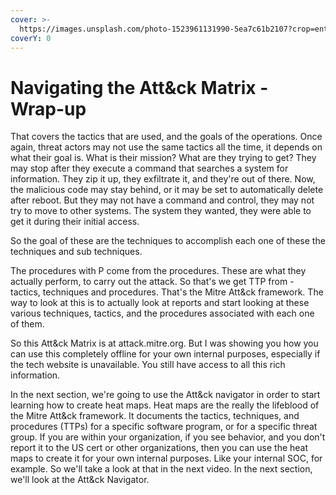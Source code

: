 ```yaml
---
cover: >-
  https://images.unsplash.com/photo-1523961131990-5ea7c61b2107?crop=entropy&cs=srgb&fm=jpg&ixid=MnwxOTcwMjR8MHwxfHNlYXJjaHw2fHx0ZWNofGVufDB8fHx8MTY0NjY4ODE2Ng&ixlib=rb-1.2.1&q=85
coverY: 0
---
```


# Navigating the Att\&ck Matrix - Wrap-up

That covers the tactics that are used, and the goals of the operations. Once again, threat actors may not use the same tactics all the time, it depends on what their goal is. What is their mission? What are they trying to get? They may stop after they execute a command that searches a system for information. They zip it up, they exfiltrate it, and they're out of there. Now, the malicious code may stay behind, or it may be set to automatically delete after reboot. But they may not have a command and control, they may not try to move to other systems. The system they wanted, they were able to get it during their initial access.

So the goal of these are the techniques to accomplish each one of these the techniques and sub techniques.&#x20;

The procedures with P come from the procedures. These are what they actually perform, to carry out the attack. So that's we get TTP from - tactics, techniques and procedures. That's the Mitre Att\&ck framework. The way to look at this is to actually look at reports and start looking at these various techniques, tactics, and the procedures associated with each one of them.&#x20;

So this Att\&ck Matrix is at attack.mitre.org. But I was showing you how you can use this completely offline for your own internal purposes, especially if the tech website is unavailable. You still have access to all this rich information.&#x20;

In the next section, we're going to use the Att\&ck navigator in order to start learning how to create heat maps. Heat maps are the really the lifeblood of the Mitre Att\&ck framework. It documents the tactics, techniques, and procedures (TTPs) for a specific software program, or for a specific threat group. If you are within your organization, if you see behavior, and you don't report it to the US cert  or other organizations, then you can use the heat maps to create it for your own internal purposes. Like your internal SOC, for example. So we'll take a look at that in the next video. In the next section, we'll look at the Att\&ck Navigator.
